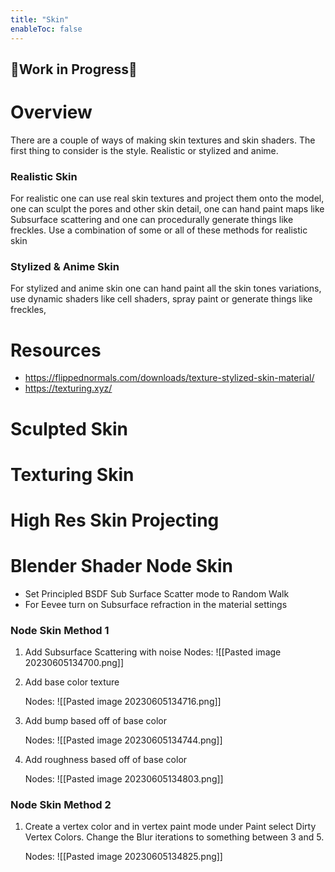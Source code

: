 ```yaml
---
title: "Skin"
enableToc: false
---
```


## 🚧Work in Progress🚧

# Overview
There are a couple of ways of making skin textures and skin shaders. The first thing to consider is the style. Realistic or stylized and anime.

### Realistic Skin
For realistic one can use real skin textures and project them onto the model, one can sculpt the pores and other skin detail, one can hand paint maps like Subsurface scattering and one can procedurally generate things like freckles. Use a combination of some or all of these methods for realistic skin

### Stylized & Anime Skin
For stylized and anime skin one can hand paint all the skin tones variations, use dynamic shaders like cell shaders, spray paint or generate things like freckles, 



# Resources
- https://flippednormals.com/downloads/texture-stylized-skin-material/
- https://texturing.xyz/

# Sculpted Skin


# Texturing Skin

# High Res Skin Projecting

# Blender Shader Node Skin
- Set Principled BSDF Sub Surface Scatter mode to Random Walk
- For Eevee turn on Subsurface refraction in the material settings

### Node Skin Method 1
1. Add Subsurface Scattering with noise
   Nodes:
   ![[Pasted image 20230605134700.png]]

2. Add base color texture
    
    Nodes:
    ![[Pasted image 20230605134716.png]]

3. Add bump based off of base color

    Nodes:
    ![[Pasted image 20230605134744.png]]

4. Add roughness based off of base color

    Nodes:
    ![[Pasted image 20230605134803.png]]

### Node Skin Method 2
1. Create a vertex color and in vertex paint mode under Paint select Dirty Vertex Colors. Change the Blur iterations to something between 3 and 5.
    
    Nodes:
    ![[Pasted image 20230605134825.png]]

